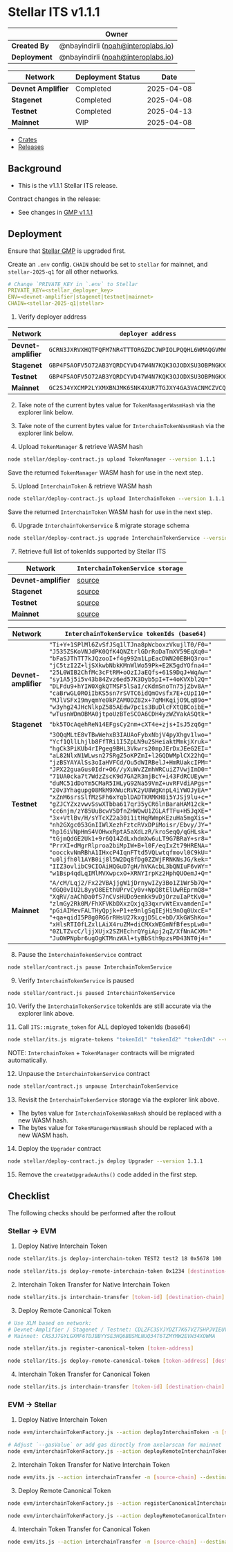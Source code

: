 # Stellar ITS v1.1.1

|                | **Owner**                            |
| -------------- | ------------------------------------ |
| **Created By** | @nbayindirli (<noah@interoplabs.io>)   |
| **Deployment** | @nbayindirli (<noah@interoplabs.io>)   |

| **Network**          | **Deployment Status** | **Date**   |
| -------------------- | --------------------- | ---------- |
| **Devnet Amplifier** | Completed             | 2025-04-08 |
| **Stagenet**         | Completed             | 2025-04-08 |
| **Testnet**          | Completed             | 2025-04-13 |
| **Mainnet**          | WIP                   | 2025-04-08 |

- [Crates](https://crates.io/crates/stellar-interchain-token-service/1.1.1)
- [Releases](https://github.com/axelarnetwork/axelar-amplifier-stellar/releases/tag/stellar-interchain-token-service-v1.1.1)

## Background

- This is the v1.1.1 Stellar ITS release.

Contract changes in the release:

- See changes in [GMP v1.1.1](./2025-02-GMP-v1.1.1.md)

## Deployment

Ensure that [Stellar GMP](./2025-02-GMP-v1.1.1.md) is upgraded first.

Create an `.env` config. `CHAIN` should be set to `stellar` for mainnet, and `stellar-2025-q1` for all other networks.

```yaml
# Change `PRIVATE_KEY in `.env` to Stellar
PRIVATE_KEY=<stellar_deployer_key>
ENV=<devnet-amplifier|stagenet|testnet|mainnet>
CHAIN=<stellar-2025-q1|stellar>
```

1. Verify deployer address

| Network              | `deployer address`                                         |
| -------------------- | ---------------------------------------------------------- |
| **Devnet-amplifier** | `GCRN3JXRVXHQTFQFM7NR4TTTORGZDCJWPIOLPQQHL6WMAQGVMWSXJL3Q` |
| **Stagenet**         | `GBP4FSAOFV5O72AB3YQRDCYVD47W4N7KQK3OJODXSU3OBPNGKX4SQTJ3` |
| **Testnet**          | `GBP4FSAOFV5O72AB3YQRDCYVD47W4N7KQK3OJODXSU3OBPNGKX4SQTJ3` |
| **Mainnet**          | `GC2SJ4YXCMP2LYXMXBNJMK6SNK4XUR7TGJXY4GA3VACNMCZVCQ6VFGG3` |

2. Take note of the current bytes value for `TokenManagerWasmHash` via the explorer link below.

3. Take note of the current bytes value for `InterchainTokenWasmHash` via the explorer link below.

4. Upload `TokenManager` & retrieve WASM hash

```bash
node stellar/deploy-contract.js upload TokenManager --version 1.1.1
```

Save the returned `TokenManager` WASM hash for use in the next step.

5. Upload `InterchainToken` & retrieve WASM hash

```bash
node stellar/deploy-contract.js upload InterchainToken --version 1.1.1
```

Save the returned `InterchainToken` WASM hash for use in the next step.

6. Upgrade `InterchainTokenService` & migrate storage schema

```bash
node stellar/deploy-contract.js upgrade InterchainTokenService --version 1.1.2 --migration-data '{"newTokenManagerWasmHash":"<new-token-manager-wasm-hash-bytes-from-above>","newInterchainTokenWasmHash":"<new-interchain-token-wasm-hash-bytes-from-above>"}'
```

7. Retrieve full list of tokenIds supported by Stellar ITS

| Network              | `InterchainTokenService storage`                           |
| -------------------- | ---------------------------------------------------------- |
| **Devnet-amplifier** | [source](https://stellar.expert/explorer/testnet/contract/CATNQHWMG4VOWPSWF4HXVW7ASDJNX7M7F6JLFC544T7ZMMXXAE2HUDTY/storage) |
| **Stagenet**         | [source](https://stellar.expert/explorer/testnet/contract/CBD5WIIZ3BR62DQWUON2SV556UYSHL3KLBTPRX54TWDYJGPMVLZUBXXP/storage) |
| **Testnet**          | [source](https://stellar.expert/explorer/testnet/contract/CCXT3EAQ7GPQTJWENU62SIFBQ3D4JMNQSB77KRPTGBJ7ZWBYESZQBZRK/storage) |
| **Mainnet**          | [source](https://stellar.expert/explorer/public/contract/CBDBMIOFHGWUFRYH3D3STI2DHBOWGDDBCRKQEUB4RGQEBVG74SEED6C6/storage) |

| Network              | `InterchainTokenService tokenIds (base64)`                 |
| -------------------- | ---------------------------------------------------------- |
| **Devnet-amplifier** | `"Ti+Y+1SPlMl6ZvSfJSq1lTJna8pWcboxzVkujlT0/F0=" "J535ZSKoVNJdPK0QfK4QNZtrlGDrRoDaTmXV59EqXq0=" "bFaSJThTT7kJQzooI+f4g992m1LpEacDWN20EBHQ3ro=" "jC5tzI2Z+ljSXkwbNbkKMnWlWo59Pk+E2K5gdYOfna4=" "25L0WIB2ChfMc3cFtRM+oOzIJaEQfs+61S9DqJ+WqAw=" "sy1A5j5i5v43b84Zvz6ed57K3Dyb5pI+T+4oKVXbl2Q=" "DLFdu9+hYIW0XgkQTMSF5lSaI/cKdmSnoTn75jZbv8A=" "caBrwGL0ROiIbKS5sn7rSVTC6idQmOvsfx7E+cUpI10=" "MJlVSFxI9myqmYe0kPZAM0DZ82x+7qMHKqijO9Lq89o=" "w3yhg24JHcNlkpZ585AEdw7pc1s3BuDlcFXtQBCoibE=" "wTusnWDmOBMA0jtpoUzBTeSCOA6CDH4yzWZVakASQtk="` |
| **Stagenet**         | `"bk5TOcAqehReN14EFgsCy2nm+cXT4e+zjs+IsJ5zq6g="` |
| **Testnet**          | `"3OQqMLtE8vTBwWehxB3IAUAoFybxNbjV4pyXhgv1lwo=" "Ycf1QllLhjlb8FfTRi1I5ZpLN9u2SHeiaktMmkjXruk=" "hgCk3PiKUb4rIPgeg9BHL3Vkwrs20mpJErDxJEeG2EI=" "aL82NlxN1WLwsn27SRgZ5oKPZmI+l2GQDWMplCX22hQ=" "jzBSYAYAlSs3oIaHVFCd/Ou5dWIRBelJ+HmRUakcIPM=" "JPX22guaGus0Idr+O6//yXuWvZZmhWRCuiZ7VwjImD0=" "71UA0cka7t7WdzZscK9d7GA2R3mjBcY+i43FdRCUEyw=" "duMC51dDoYm5CMaR5IHLyG92Na59VmZ+uvRFVdiAPgs=" "20v3Yhagupg08MkM9XWucRVK2yU8WgKnpL4iYWOJyEA=" "xZnM6srsSlfMzSFh6xYqblDADTKRMKH8i5YJSj9lu+c=" "gZJCYZxzvwvSswXTbba617qr35yCR6lnBaraHAM12ck=" "cc6njm/zY85UuBcwV5DfnZHWQwU1ZGLAfTFu+H5JqXE=" "3x+VtlBv/H/sYTcXZ2a30i1itHqRWmpKEzuHa5mgXis=" "nh2GXgc053GnIIWlXezhFztcRVxDPiMoisr/Ebvy/JY=" "hp16iVNpHmS4VOHwxRptA5aXdLzR/kroSeqQ/qGHLsk=" "tGjmQdGE2Uk1+9r6Q14ZdLxhdmXw6uLT9G7BRaY+sr8=" "PrrXI+dMgrRlproa2biMpIW+B+l0F/eqIxZt79HRENA=" "oocckvNmRBhA1IHxcP4IqnFTtd5VQLwtqfmovl0C9kU=" "u0ljfh0l1AYB0ij8l5W2Dq8fDg0ZZWjFRNKNsJG/kek=" "IIZ3ovlibC9CIOAiHQGuD7gH/hVKAcbL3bQNIuF6vWY=" "w1Bsp4qdLqIMlMVXwpcxO+XRNYIrpKz2HphQUOemJ+Q="` |
| **Mainnet**          | `"A/cM/Lqj2/Fx22VBAjjgW1jDrnywIZy3Bo1Z1Wr5b7Q=" "dGQ0vIU2L8yyO8EEthUPrvCy0v+WpQ8tElUwREprmQ8=" "XqRV/aAChDa0fS7nCVsHUDo9emkk9vDjOrzuIaPtKv0=" "zlmGy2Rk0M/FhXFVKbDXxzQxjq33qxrvWtExvamdenI=" "pGiAIMevFALTHyQpjk+P1+e9nlgSqIEjHi9nOq0UxcE=" "+qa+qidI5P8g0RG6rRHsU27kxgjD5Lc+bD/XkGWShKo=" "xHlsRTIOfLZxlLAiX4ruZM+diCMXxWEGmNfBfespLw0=" "0ZLTZvcC/ljjXUjx2SZHEchrQYgiApj2qZ/XfNnACXM=" "JuOWPNpbr6ugOgKTMnzWAl+tyBbSth9pzsPD43NT0j4="` |

8. Pause the `InterchainTokenService` contract

```bash
node stellar/contract.js pause InterchainTokenService
```

9. Verify `InterchainTokenService` is paused

```bash
node stellar/contract.js paused InterchainTokenService
```

10. Verify the `InterchainTokenService` tokenIds are still accurate via the explorer link above.

11. Call `ITS::migrate_token` for ALL deployed tokenIds (base64)

```bash
node stellar/its.js migrate-tokens "tokenId1" "tokenId2" "tokenIdN" --version 1.1.1
```

NOTE: `InterchainToken` + `TokenManager` contracts will be migrated automatically.

12. Unpause the `InterchainTokenService` contract

```bash
node stellar/contract.js unpause InterchainTokenService
```

13. Revisit the `InterchainTokenService` storage via the explorer link above.

- The bytes value for `InterchainTokenWasmHash` should be replaced with a new WASM hash.
- The bytes value for `TokenManagerWasmHash` should be replaced with a new WASM hash.

14. Deploy the `Upgrader` contract

```bash
node stellar/deploy-contract.js deploy Upgrader --version 1.1.1
```

15. Remove the `createUpgradeAuths()` code added in the first step.

## Checklist

The following checks should be performed after the rollout

### Stellar → EVM

1. Deploy Native Interchain Token

```bash
node stellar/its.js deploy-interchain-token TEST2 test2 18 0x5678 100

node stellar/its.js deploy-remote-interchain-token 0x1234 [destination-chain] --gas-amount 10000000
```

2. Interchain Token Transfer for Native Interchain Token

```bash
node stellar/its.js interchain-transfer [token-id] [destination-chain] [destination-address] [amount] --gas-amount 10000000
```

3. Deploy Remote Canonical Token

```bash
# Use XLM based on network:
# Devnet-Amplifier / Stagenet / Testnet: CDLZFC3SYJYDZT7K67VZ75HPJVIEUVNIXF47ZG2FB2RMQQVU2HHGCYSC
# Mainnet: CAS3J7GYLGXMF6TDJBBYYSE3HQ6BBSMLNUQ34T6TZMYMW2EVH34XOWMA

node stellar/its.js register-canonical-token [token-address]

node stellar/its.js deploy-remote-canonical-token [token-address] [destination-chain] --gas-amount 10000000
```

4. Interchain Token Transfer for Canonical Token

```bash
node stellar/its.js interchain-transfer [token-id] [destination-chain] [destination-address] [amount] --gas-amount 10000000
```

### EVM → Stellar

1. Deploy Native Interchain Token

```bash
node evm/interchainTokenFactory.js --action deployInterchainToken -n [source-chain] --destinationChain $CHAIN --salt "salt" --name "test" --symbol "TEST" --decimals 18

# Adjust `--gasValue` or add gas directly from axelarscan for mainnet
node evm/interchainTokenFactory.js --action deployRemoteInterchainToken -n [source-chain] --destinationChain $CHAIN --salt "salt" --gasValue 1000000000000000000
```

2. Interchain Token Transfer for Native Interchain Token

```bash
node evm/its.js --action interchainTransfer -n [source-chain] --destinationChain $CHAIN --destinationAddress [encoded-recipient] --tokenId [token-id] --amount [amount]
```

3. Deploy Remote Canonical Token

```bash
node evm/interchainTokenFactory.js --action registerCanonicalInterchainToken -n [source-chain] --destinationChain $CHAIN --tokenAddress [token-address]

node evm/interchainTokenFactory.js --action deployRemoteCanonicalInterchainToken -n [source-chain] --destinationChain $CHAIN --tokenAddress [token-address] --gasValue 1000000000000000000
```

4. Interchain Token Transfer for Canonical Token

```bash
node evm/its.js --action interchainTransfer -n [source-chain] --destinationChain $CHAIN --destinationAddress [encoded-recipient] --tokenId [token-id] --amount [amount] --gasValue 1000000000000000000
```
